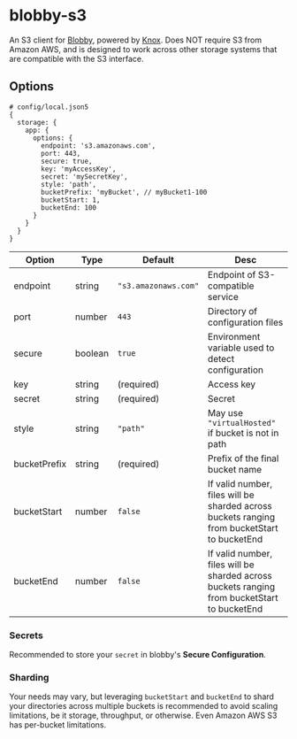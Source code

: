 # blobby-s3

An S3 client for [Blobby](https://github.com/asilvas/blobby), powered
by [Knox](https://github.com/Automattic/knox). Does NOT require S3 from
Amazon AWS, and is designed to work across other storage systems that
are compatible with the S3 interface.



## Options

```
# config/local.json5
{
  storage: {
    app: {
      options: {
        endpoint: 's3.amazonaws.com',
        port: 443,
        secure: true,
        key: 'myAccessKey',
        secret: 'mySecretKey',
        style: 'path',
        bucketPrefix: 'myBucket', // myBucket1-100
        bucketStart: 1,
        bucketEnd: 100
      }
    }
  }
}
```

| Option | Type | Default | Desc |
| --- | --- | --- | --- |
| endpoint | string | `"s3.amazonaws.com"` | Endpoint of S3-compatible service |
| port | number | `443` | Directory of configuration files |
| secure | boolean | `true` | Environment variable used to detect configuration |
| key | string | (required) | Access key |
| secret | string | (required) | Secret |
| style | string | `"path"` | May use `"virtualHosted"` if bucket is not in path |
| bucketPrefix | string | (required) | Prefix of the final bucket name |
| bucketStart | number | `false` | If valid number, files will be sharded across buckets ranging from bucketStart to bucketEnd |
| bucketEnd | number | `false` | If valid number, files will be sharded across buckets ranging from bucketStart to bucketEnd |


### Secrets

Recommended to store your `secret` in blobby's **Secure Configuration**.

### Sharding

Your needs may vary, but leveraging `bucketStart` and `bucketEnd` to shard
your directories across multiple buckets is recommended to avoid scaling
limitations, be it storage, throughput, or otherwise. Even Amazon AWS S3
has per-bucket limitations.
